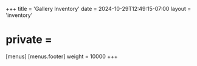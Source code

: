 +++
title = 'Gallery Inventory'
date = 2024-10-29T12:49:15-07:00
layout = 'inventory'
# private = 
[menus]
  [menus.footer]
    weight = 10000
+++